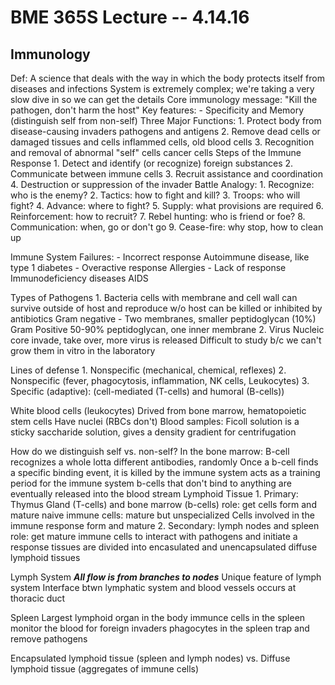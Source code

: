 BME 365S Lecture -- 4.14.16
==

Immunology
-
Def: A science that deals with the way in which the body protects itself from diseases and infections
System is extremely complex; we're taking a very slow dive in so we can get the details
Core immunology message: "Kill the pathogen, don't harm the host"
Key features:
	- Specificity and Memory (distinguish self from non-self)
Three Major Functions:
	1. Protect body from disease-causing invaders
		pathogens and antigens
	2. Remove dead cells or damaged tissues and cells
		inflammed cells, old blood cells
	3. Recognition and removal of abnormal "self" cells
		cancer cells
Steps of the Immune Response
	1. Detect and identify (or recognize) foreign substances
	2. Communicate between immune cells
	3. Recruit assistance and coordination
	4. Destruction or suppression of the invader
Battle Analogy:
	1. Recognize: who is the enemy?
	2. Tactics: how to fight and kill?
	3. Troops: who will fight?
	4. Advance: where to fight?
	5. Supply: what provisions are required
	6. Reinforcement: how to recruit?
	7. Rebel hunting: who is friend or foe?
	8. Communication: when, go or don't go
	9. Cease-fire: why stop, how to clean up

Immune System Failures:
	- Incorrect response
		Autoimmune disease, like type 1 diabetes
	- Overactive response
		Allergies
	- Lack of response
		Immunodeficiency diseases
		AIDS

Types of Pathogens
	1. Bacteria
		cells with membrane and cell wall
		can survive outside of host and reproduce w/o host
		can be killed or inhibited by antibiotics
		Gram negative
			- Two membranes, smaller peptidoglycan (10%)
		Gram Positive
			50-90% peptidoglycan, one inner membrane
	2. Virus
		Nucleic core
		invade, take over, more virus is released
		Difficult to study b/c we can't grow them in vitro in the laboratory

Lines of defense
	1. Nonspecific (mechanical, chemical, reflexes)
	2. Nonspecific (fever, phagocytosis, inflammation, NK cells, Leukocytes)
	3. Specific (adaptive): (cell-mediated (T-cells) and humoral (B-cells))

White blood cells (leukocytes)
	Drived from bone marrow, hematopoietic stem cells
	Have nuclei (RBCs don't)
	Blood samples: Ficoll solution is a sticky saccharide solution, gives a density gradient for centrifugation

How do we distinguish self vs. non-self?
	In the bone marrow: B-cell
	recognizes a whole lotta different antibodies, randomly
	Once a b-cell finds a specific binding event, it is killed by the immune system
		acts as a training period for the immune system
		b-cells that don't bind to anything are eventually released into the blood stream
Lymphoid Tissue
	1. Primary: Thymus Gland (T-cells) and bone marrow (b-cells)
	role: get cells form and mature
	naive immune cells: mature but unspecialized
	Cells involved in the immune response form and mature
	2. Secondary: lymph nodes and spleen
	role: get mature immune cells to interact with pathogens and initiate a response
	tissues are divided into encasulated and unencapsulated diffuse lymphoid tissues

Lymph System
	***All flow is from branches to nodes***
	Unique feature of lymph system
	Interface btwn lymphatic system and blood vessels occurs at thoracic duct

Spleen 
	Largest lymphoid organ in the body
	immunce cells in the spleen monitor the blood for foreign invaders
	phagocytes in the spleen trap and remove pathogens

Encapsulated lymphoid tissue (spleen and lymph nodes) vs. Diffuse lymphoid tissue (aggregates of immune cells)

